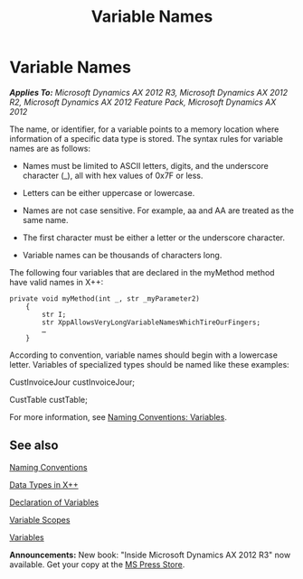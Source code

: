 ﻿---
title: Variable Names
TOCTitle: Variable Names
ms:assetid: 58d7a6d0-47ec-4047-951d-4e651c47143b
ms:mtpsurl: https://msdn.microsoft.com/en-us/library/Aa606689(v=AX.60)
ms:contentKeyID: 35244338
ms.date: 05/18/2015
mtps_version: v=AX.60
---

# Variable Names 


_**Applies To:** Microsoft Dynamics AX 2012 R3, Microsoft Dynamics AX 2012 R2, Microsoft Dynamics AX 2012 Feature Pack, Microsoft Dynamics AX 2012_

The name, or identifier, for a variable points to a memory location where information of a specific data type is stored. The syntax rules for variable names are as follows:

  - Names must be limited to ASCII letters, digits, and the underscore character (\_), all with hex values of 0x7F or less.

  - Letters can be either uppercase or lowercase.

  - Names are not case sensitive. For example, aa and AA are treated as the same name.

  - The first character must be either a letter or the underscore character.

  - Variable names can be thousands of characters long.

The following four variables that are declared in the myMethod method have valid names in X++:

```X++
private void myMethod(int _, str _myParameter2)
    {
        str I;
        str XppAllowsVeryLongVariableNamesWhichTireOurFingers;
        …
    }
```

According to convention, variable names should begin with a lowercase letter. Variables of specialized types should be named like these examples:

CustInvoiceJour custInvoiceJour;

CustTable custTable;

For more information, see [Naming Conventions: Variables](naming-conventions-variables.md).

## See also

[Naming Conventions](naming-conventions.md)

[Data Types in X++](data-types-in-x.md)

[Declaration of Variables](declaration-of-variables.md)

[Variable Scopes](variable-scopes.md)

[Variables](variables.md)

  
**Announcements:** New book: "Inside Microsoft Dynamics AX 2012 R3" now available. Get your copy at the [MS Press Store](https://www.microsoftpressstore.com/store/inside-microsoft-dynamics-ax-2012-r3-9780735685109).

